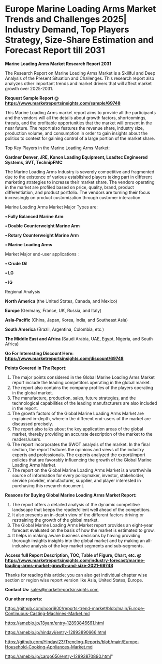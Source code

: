 # Europe Marine Loading Arms Market Trends and Challenges 2025| Industry Demand, Top Players Strategy, Size-Share Estimation and Forecast Report till 2031

<strong>Marine Loading Arms Market Research Report 2031</strong>

The Research Report on Marine Loading Arms Market is a Skillful and Deep Analysis of the Present Situation and Challenges. This research report also analyzes other important trends and market drivers that will affect market growth over 2025-2031.

<strong>Request Sample Report @ <a href=https://www.marketreportsinsights.com/sample/69748>https://www.marketreportsinsights.com/sample/69748</a></strong>

This Marine Loading Arms market report aims to provide all the participants and the vendors will all the details about growth factors, shortcomings, threats, and the profitable opportunities that the market will present in the near future. The report also features the revenue share, industry size, production volume, and consumption in order to gain insights about the politics to contest for gaining control of a large portion of the market share.

Top Key Players in the Marine Loading Arms Market:

<strong>Gardner Denver, JRE, Kanon Loading Equipment, Loadtec Engineered Systems, SVT, TechnipFMC</strong>

The Marine Loading Arms Industry is severely competitive and fragmented due to the existence of various established players taking part in different marketing strategies to increase their market share. The vendors operating in the market are profiled based on price, quality, brand, product differentiation, and product portfolio. The vendors are turning their focus increasingly on product customization through customer interaction.

Marine Loading Arms Market Major Types are:

<strong>• Fully Balanced Marine Arm

• Double Counterweight Marine Arm

• Rotary Counterweight Marine Arm

• Marine Loading Arms</strong>

Market Major end-user applications :

<strong>• Crude Oil

• LG

• IG</strong>

Regional Analysis

</u><strong><b>North America</b></strong> (the United States, Canada, and Mexico)

<strong><b>Europe </b></strong>(Germany, France, UK, Russia, and Italy)

<strong><b>Asia-Pacific</b></strong> (China, Japan, Korea, India, and Southeast Asia)

<strong><b>South America</b></strong> (Brazil, Argentina, Colombia, etc.)

<strong><b>The Middle East and Africa</b></strong> (Saudi Arabia, UAE, Egypt, Nigeria, and South Africa)

<strong>Go For Interesting Discount Here: <a href=https://www.marketreportsinsights.com/discount/69748>https://www.marketreportsinsights.com/discount/69748</a></strong>

<strong>Points Covered in The Report:</strong>
<ol>
  <li>The major points considered in the Global Marine Loading Arms Market report include the leading competitors operating in the global market.</li>
  <li>The report also contains the company profiles of the players operating in the global market.</li>
  <li>The manufacture, production, sales, future strategies, and the technological capabilities of the leading manufacturers are also included in the report.</li>
  <li>The growth factors of the Global Marine Loading Arms Market are explained in-depth, wherein the different end-users of the market are discussed precisely.</li>
  <li>The report also talks about the key application areas of the global market, thereby providing an accurate description of the market to the readers/users.</li>
  <li>The report incorporates the SWOT analysis of the market. In the final section, the report features the opinions and views of the industry experts and professionals. The experts analyzed the export/import policies that are favorably influencing the growth of the Global Marine Loading Arms Market.</li>
  <li>The report on the Global Marine Loading Arms Market is a worthwhile source of information for every policymaker, investor, stakeholder, service provider, manufacturer, supplier, and player interested in purchasing this research document.</li>
</ol>
<strong>Reasons for Buying Global Marine Loading Arms Market Report:</strong>

<ol>
  <li>The report offers a detailed analysis of the dynamic competitive landscape that keeps the reader/client well ahead of the competitors.</li>
  <li>It also presents an in-depth view of the different factors driving or restraining the growth of the global market.</li>
  <li>The Global Marine Loading Arms Market report provides an eight-year forecast evaluated on the basis of how the market is estimated to grow.</li>
  <li>It helps in making aware business decisions by having providing thorough insights insights into the global market and by making an all-inclusive analysis of the key market segments and sub-segments.</li>
</ol>
<strong>Access full Report Description, TOC, Table of Figure, Chart, etc. @ <a href=https://www.marketreportsinsights.com/industry-forecast/marine-loading-arms-market-growth-and-size-2021-69748>https://www.marketreportsinsights.com/industry-forecast/marine-loading-arms-market-growth-and-size-2021-69748</a></strong>


Thanks for reading this article; you can also get individual chapter wise section or region wise report version like Asia, United States, Europe.

<strong>Contact Us:</strong>
sales@marketreportsinsights.com

<strong>Our other reports:</strong>

<a href=https://github.com/noori900/reports-trend-market/blob/main/Europe-Continuous-Casting-Machines-Market.md>https://github.com/noori900/reports-trend-market/blob/main/Europe-Continuous-Casting-Machines-Market.md</a>

<a href=https://ameblo.jp/18yam/entry-12893846661.html>https://ameblo.jp/18yam/entry-12893846661.html</a>

<a href=https://ameblo.jp/hindavi/entry-12893890666.html>https://ameblo.jp/hindavi/entry-12893890666.html</a>

<a href=https://github.com/Hindavi23/Trending-Reports/blob/main/Europe-Household-Cooking-Appliances-Market.md>https://github.com/Hindavi23/Trending-Reports/blob/main/Europe-Household-Cooking-Appliances-Market.md</a>

<a href=https://ameblo.jp/cargo656/entry-12893870890.html>https://ameblo.jp/cargo656/entry-12893870890.html</a>"
